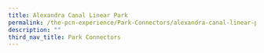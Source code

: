 ```yaml
---
title: Alexandra Canal Linear Park
permalink: /the-pcn-experience/Park-Connectors/alexandra-canal-linear-park
description: ""
third_nav_title: Park Connectors
---
```


